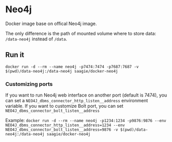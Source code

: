 # Neo4j

Docker image base on offical Neo4j image.

The only difference is the path of mounted volume where to store data: `/data-neo4j` instead of `/data`.

## Run it

`docker run -d --rm --name neo4j -p7474:7474 -p7687:7687 -v $(pwd)/data-neo4j:/data-neo4j saagie/docker-neo4j`

### Customizing ports

If you want to run Neo4j web interface on another port (default is 7474), you can set a `NEO4J_dbms_connector_http_listen__address` environment variable.
If you want to customize Bolt port, you can set `NEO4J_dbms_connector_bolt_listen__address`

Example:
`docker run -d --rm --name neo4j -p1234:1234 -p9876:9876 --env NEO4J_dbms_connector_http_listen__address=1234 --env NEO4J_dbms_connector_bolt_listen__address=9876 -v $(pwd)/data-neo4j:/data-neo4j saagie/docker-neo4j`
